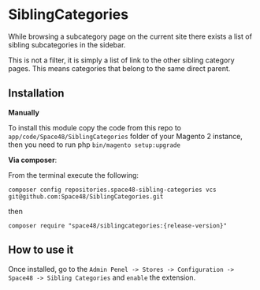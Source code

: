 # SiblingCategories

While browsing a subcategory page on the current site there exists a list of sibling subcategories in the sidebar. 

This is not a filter, it is simply a list of link to the other sibling category pages. This means categories that belong to the same direct parent.

## Installation

**Manually** 

To install this module copy the code from this repo to `app/code/Space48/SiblingCategories` folder of your Magento 2 instance, then you need to run php `bin/magento setup:upgrade`

**Via composer**:

From the terminal execute the following:

`composer config repositories.space48-sibling-categories vcs git@github.com:Space48/SiblingCategories.git`

then

`composer require "space48/siblingcategories:{release-version}"`

## How to use it
Once installed, go to the `Admin Penel -> Stores -> Configuration -> Space48 -> Sibling Categories` and `enable` the extension.
